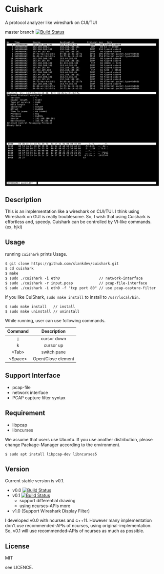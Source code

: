 

# Cuishark

A protocol analyzer like wireshark on CUI/TUI

master branch [![Build Status](https://travis-ci.org/slankdev/cuishark.svg?branch=master)](https://travis-ci.org/slankdev/cuishark)

![screenshot](./imgs/ss1.png)



## Description

This is an implementation like a wireshark on CUI/TUI.  I think using Wireshark
on GUI is really troublesome. So, I wish that using Cuishark is effortless and,
speedy. Cuishark can be controlled by VI-like commands. (ex, hjkl)



## Usage

running ``cuishark`` prints Usage.

```
$ git clone https://github.com/slankdev/cuishark.git
$ cd cuishark
$ make
$ sudo ./cuishark -i eth0                  // network-interface
$ sudo ./cuishark -r input.pcap            // pcap-file-interface
$ sudo ./cuishark -i eth0 -f "tcp port 80" // use pcap-capture-filter
```

If you like CuiShark, ``sudo make install`` to install to ``/usr/local/bin``.

```
$ sudo make install   // install
$ sudo make uninstall // uninstall
```

While running, user can use following commands.

| Command         | Description         |
|:---------------:|:-------------------:|
| j               | cursor down         |
| k               | cursor up           |
| &lt;Tab&gt;     | switch pane         |
| &lt;Space&gt;   | Open/Close element  |



## Support Interface

 - pcap-file
 - network interface
 - PCAP capture filter syntax



## Requirement

 - libpcap
 - libncurses

We assume that users use Ubuntu. If you use another distribution, please change
Package-Manager according to the environment.

```
$ sudo apt install libpcap-dev libncurses5
```



## Version

Current stable version is v0.1.

 - v0.0 [![Build Status](https://travis-ci.org/slankdev/cuishark.svg?branch=v0.0)](https://travis-ci.org/slankdev/cuishark)
 - v0.1 [![Build Status](https://travis-ci.org/slankdev/cuishark.svg?branch=v0.1)](https://travis-ci.org/slankdev/cuishark)
   - support differential drawing
   - using ncurses-APIs more
 - v1.0 (Support Wireshark Display Filter)

I developed v0.0 with ncurses and c++11. However many implementation don't use
recommended-APIs of ncurses, using original-implementation. So, v0.1 will use
recommended-APIs of ncurses as much as possible.



## License

MIT

see LICENCE.

